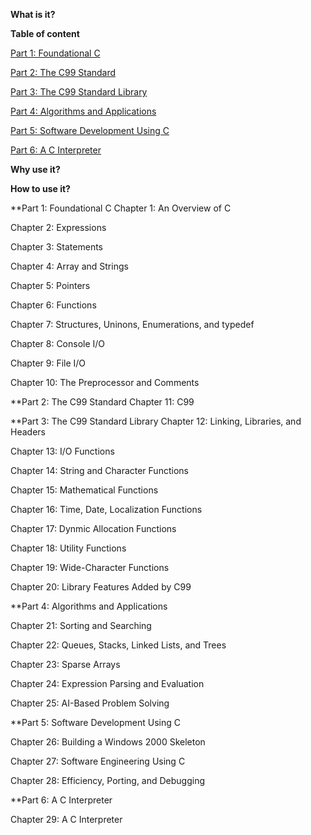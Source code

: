 **What is it?**

**Table of content**

[Part 1: Foundational C](#Part1)

[Part 2: The C99 Standard](#Part2)

[Part 3: The C99 Standard Library](#Part3)

[Part 4: Algorithms and Applications](#Part4)

[Part 5: Software Development Using C](#Part5)

[Part 6: A C Interpreter](#Part6)

**Why use it?**

**How to use it?**

**<a name="Part1"></a>Part 1: Foundational C
Chapter 1: An Overview of C

Chapter 2: Expressions

Chapter 3: Statements

Chapter 4: Array and Strings

Chapter 5: Pointers

Chapter 6: Functions

Chapter 7: Structures, Uninons, Enumerations, and typedef

Chapter 8: Console I/O

Chapter 9: File I/O

Chapter 10: The Preprocessor and Comments



**<a name="Part2"></a>Part 2: The C99 Standard
Chapter 11: C99


**<a name="Part3"></a>Part 3: The C99 Standard Library
Chapter 12: Linking, Libraries, and Headers

Chapter 13: I/O Functions

Chapter 14: String and Character Functions

Chapter 15: Mathematical Functions

Chapter 16: Time, Date, Localization Functions

Chapter 17: Dynmic Allocation Functions

Chapter 18: Utility Functions

Chapter 19: Wide-Character Functions

Chapter 20: Library Features Added by C99



**<a name="Part4"></a>Part 4: Algorithms and Applications

Chapter 21: Sorting and Searching

Chapter 22: Queues, Stacks, Linked Lists, and Trees

Chapter 23: Sparse Arrays

Chapter 24: Expression Parsing and Evaluation

Chapter 25: 
AI-Based Problem Solving

**<a name="Part5"></a>Part 5: Software Development Using C

Chapter 26: Building a Windows 2000 Skeleton

Chapter 27: Software Engineering Using C

Chapter 28: Efficiency, Porting, and Debugging



**<a name="Part6"></a>Part 6: A C Interpreter

Chapter 29: A C Interpreter

